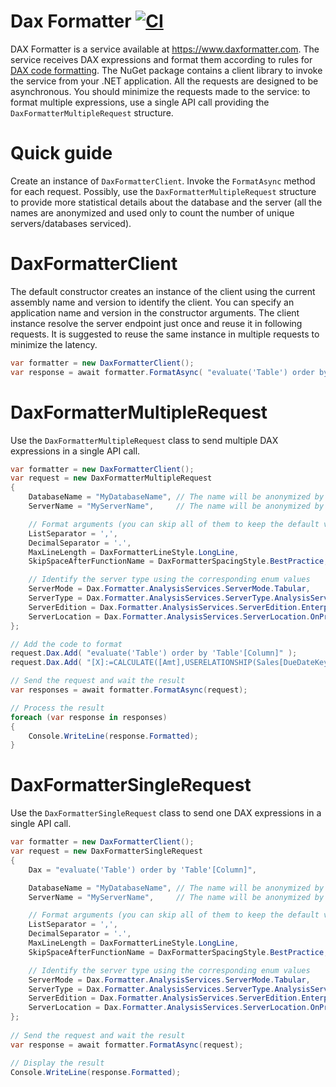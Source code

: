 
# Dax Formatter [![CI](https://github.com/sql-bi/DaxFormatter/actions/workflows/ci.yml/badge.svg)](https://github.com/sql-bi/DaxFormatter/actions/workflows/ci.yml)

DAX Formatter is a service available at https://www.daxformatter.com.
The service receives DAX expressions and format them according to rules for [DAX code formatting](https://www.sqlbi.com/articles/rules-for-dax-code-formatting/).
The NuGet package contains a client library to invoke the service from your .NET application.
All the requests are designed to be asynchronous.
You should minimize the requests made to the service: to format multiple expressions, use a single API call providing the `DaxFormatterMultipleRequest` structure.

# Quick guide
Create an instance of `DaxFormatterClient`.
Invoke the `FormatAsync` method for each request.
Possibly, use the `DaxFormatterMultipleRequest` structure to provide more statistical details about the database and the server (all the names are anonymized and used only to count the number of unique servers/databases serviced).

# DaxFormatterClient
The default constructor creates an instance of the client using the current assembly name and version to identify the client. You can specify an application name and version in the constructor arguments.
The client instance resolve the server endpoint just once and reuse it in following requests.
It is suggested to reuse the same instance in multiple requests to minimize the latency.
```csharp
var formatter = new DaxFormatterClient();
var response = await formatter.FormatAsync( "evaluate('Table') order by 'Table'[Column]" );
```
# DaxFormatterMultipleRequest
Use the `DaxFormatterMultipleRequest` class to send multiple DAX expressions in a single API call.
```csharp
var formatter = new DaxFormatterClient();
var request = new DaxFormatterMultipleRequest
{
    DatabaseName = "MyDatabaseName", // The name will be anonymized by the client library
    ServerName = "MyServerName",     // The name will be anonymized by the client library

    // Format arguments (you can skip all of them to keep the default values)
    ListSeparator = ',',
    DecimalSeparator = '.',
    MaxLineLength = DaxFormatterLineStyle.LongLine,
    SkipSpaceAfterFunctionName = DaxFormatterSpacingStyle.BestPractice,

    // Identify the server type using the corresponding enum values
    ServerMode = Dax.Formatter.AnalysisServices.ServerMode.Tabular,
    ServerType = Dax.Formatter.AnalysisServices.ServerType.AnalysisServices,
    ServerEdition = Dax.Formatter.AnalysisServices.ServerEdition.Enterprise,
    ServerLocation = Dax.Formatter.AnalysisServices.ServerLocation.OnPremise,
};

// Add the code to format    
request.Dax.Add( "evaluate('Table') order by 'Table'[Column]" );
request.Dax.Add( "[X]:=CALCULATE([Amt],USERELATIONSHIP(Sales[DueDateKey],'Date'[DateKey]))" );

// Send the request and wait the result
var responses = await formatter.FormatAsync(request);

// Process the result
foreach (var response in responses)
{
    Console.WriteLine(response.Formatted);
}
```
# DaxFormatterSingleRequest
Use the `DaxFormatterSingleRequest` class to send one DAX expressions in a single API call.
```csharp
var formatter = new DaxFormatterClient();
var request = new DaxFormatterSingleRequest
{
    Dax = "evaluate('Table') order by 'Table'[Column]",

    DatabaseName = "MyDatabaseName", // The name will be anonymized by the client library
    ServerName = "MyServerName",     // The name will be anonymized by the client library

    // Format arguments (you can skip all of them to keep the default values)
    ListSeparator = ',',
    DecimalSeparator = '.',
    MaxLineLength = DaxFormatterLineStyle.LongLine,
    SkipSpaceAfterFunctionName = DaxFormatterSpacingStyle.BestPractice,

    // Identify the server type using the corresponding enum values
    ServerMode = Dax.Formatter.AnalysisServices.ServerMode.Tabular,
    ServerType = Dax.Formatter.AnalysisServices.ServerType.AnalysisServices,
    ServerEdition = Dax.Formatter.AnalysisServices.ServerEdition.Enterprise,
    ServerLocation = Dax.Formatter.AnalysisServices.ServerLocation.OnPremise,
};
 
// Send the request and wait the result
var response = await formatter.FormatAsync(request);

// Display the result
Console.WriteLine(response.Formatted);
```
